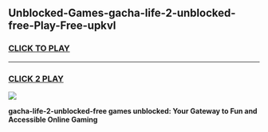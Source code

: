 
## Unblocked-Games-gacha-life-2-unblocked-free-Play-Free-upkvl
<h3>
<a href="https://premium76.site?title=gacha-life-2-unblocked-free&ref=18A1">CLICK TO PLAY</a></h3>
<hr>

<h3>
<a href="https://premium76.site?title=gacha-life-2-unblocked-free&ref=18A1">CLICK 2 PLAY</a>
  
</h3>

<a href="https://premium76.site?title=gacha-life-2-unblocked-free&ref=18A1"><img src="https://clearcache.store/games.png"></a>


**gacha-life-2-unblocked-free games unblocked: Your Gateway to Fun and Accessible Online Gaming**
